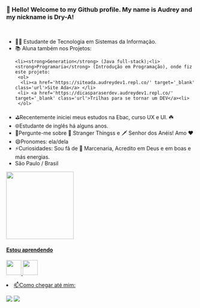 <p align="center"><h3> 👋 Hello! Welcome to my Github profile.
 My name is Audrey and my nickname is Dry-A!</p></h3>
<p>&nbsp;</p>
<ul>
<li> 👩‍🎓 Estudante de Tecnologia em Sistemas da Informação.</li>
  <li> 📚 Aluna também nos Projetos: 
   
    <li><strong>Generation</strong> (Java full-stack);<li><strong>Programaria</strong> (Introdução em Programação), onde fiz este projeto: 
     <ol>
      <li><a href='https://siteada.audreydev1.repl.co/' target='_blank' class='url'>Site Ada</a> </li>
     <li> <a href='https://dicasparaserdev.audreydev1.repl.co/' target='_blank' class='url'>Trilhas para se tornar um DEV</a><li>
     </ol>
  
<li>⛳Recentemente iniciei meus estudos na Ebac, curso UX e UI. ☘️</li>
<li>🌐Estudante de inglês há alguns anos.</li>
<li>💬Pergunte-me sobre 🥫 Stranger Thingss e 🗡 Senhor dos Anéis! Amo ❤️</li>
<li>😄Pronomes: ela/dela</li>
<li>⚡Curiosidades: Sou fã de 🔨  Marcenaria, Acredito em Deus e em boas e más energias.</li>
<li>São Paulo / Brasil</li>
</ul>

<div align="left">
  <a href="https://github.com/Dry-A">
  <img height="180em" src="https://github-readme-stats.vercel.app/api?username=Dry-A&show_icons=true&theme=dracula&include_all_commits=true&count_private=true"/>
</div>
 
 <h4> Estou aprendendo</h4>

<img src="https://cdn.jsdelivr.net/gh/devicons/devicon/icons/java/java-original.svg" width="40" height="40"/> <img src="https://cdn.jsdelivr.net/gh/devicons/devicon/icons/linux/linux-original.svg" width="40" height="40"/>


<li>📫Como chegar até mim:<br>
 
<a href="https://www.linkedin.com/in/audreyalbuquerque/" target="_blank"><img src="https://img.shields.io/badge/LinkedIn-0077B5?style=for-the-badge&logo=linkedin&logoColor=white" target="_blank"></a>
<a href="https://www.instagram.com/dry.dev/" target="_blank"><img src="https://img.shields.io/badge/-Instagram-%23E4405F?style=for-the-badge&logo=instagram&logoColor=white" target="_blank"></a>
 

